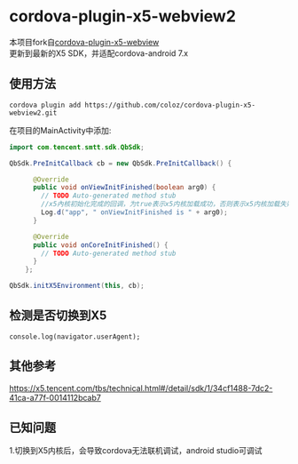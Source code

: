 cordova-plugin-x5-webview2
====

本项目fork自[cordova-plugin-x5-webview](https://github.com/jeremyup/cordova-plugin-x5-webview)  
更新到最新的X5 SDK，并适配cordova-android 7.x  

## 使用方法  
```
cordova plugin add https://github.com/coloz/cordova-plugin-x5-webview2.git
```

在项目的MainActivity中添加:  

```java
import com.tencent.smtt.sdk.QbSdk;

QbSdk.PreInitCallback cb = new QbSdk.PreInitCallback() {

      @Override
      public void onViewInitFinished(boolean arg0) {
        // TODO Auto-generated method stub
        //x5內核初始化完成的回调，为true表示x5内核加载成功，否则表示x5内核加载失败，会自动切换到系统内核。
        Log.d("app", " onViewInitFinished is " + arg0);
      }

      @Override
      public void onCoreInitFinished() {
        // TODO Auto-generated method stub
      }
    };

QbSdk.initX5Environment(this, cb);
```

## 检测是否切换到X5  
```
console.log(navigator.userAgent);
```

## 其他参考  
https://x5.tencent.com/tbs/technical.html#/detail/sdk/1/34cf1488-7dc2-41ca-a77f-0014112bcab7  

## 已知问题  
1.切换到X5内核后，会导致cordova无法联机调试，android studio可调试  
